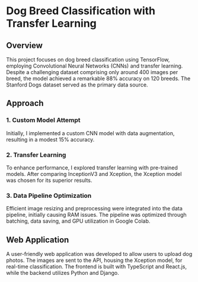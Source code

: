 # Dog Breed Classification with Transfer Learning

## Overview

This project focuses on dog breed classification using TensorFlow, employing Convolutional Neural Networks (CNNs) and transfer learning. Despite a challenging dataset comprising only around 400 images per breed, the model achieved a remarkable 88% accuracy on 120 breeds. The Stanford Dogs dataset served as the primary data source.

## Approach

### 1. Custom Model Attempt
Initially, I implemented a custom CNN model with data augmentation, resulting in a modest 15% accuracy.

### 2. Transfer Learning
To enhance performance, I explored transfer learning with pre-trained models. After comparing InceptionV3 and Xception, the Xception model was chosen for its superior results.

### 3. Data Pipeline Optimization
Efficient image resizing and preprocessing were integrated into the data pipeline, initially causing RAM issues. The pipeline was optimized through batching, data saving, and GPU utilization in Google Colab.

## Web Application

A user-friendly web application was developed to allow users to upload dog photos. The images are sent to the API, housing the Xception model, for real-time classification. The frontend is built with TypeScript and React.js, while the backend utilizes Python and Django.

